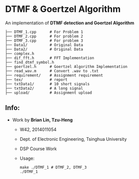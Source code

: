 # DTMF & Goertzel Algorithm

An implementation of __DTMF detection and Goertzel Algorithm__

```shell
├── DTMF_1.cpp		# For Problem 1
├── DTMF_2.cpp		# For problem 2
├── DTMF_3.cpp		# For problem 3
├── Data1/			# Original Data
├── Data2/			# Original Data
├── complex.h
├── dif_fft.h		# FFT Implementation
├── find_dtmf_symbol.h
├── goertzel.h		# Goertzel Algorithm Implementation	
├── read_wav.m		# Convert .wav to .txt	
├── requirement/	# Assignment requirement  
├── tex/	    	# report
├── txtData1/ 		# 10 short signals
├── txtData2/ 		# A long signal
├── upload/ 		# Assignment upload
```



## Info:

- Work by __Brian Lin, Tzu-Heng__

  - W42, 2014011054

  - Dept. of Electronic Engineering, Tsinghua University

  - DSP Course Work

  - Usage:

    ```shell
    make ./DTMF_1 # DTMF_2, DTMF_3
    ./DTMF_1
    ```

    ​

